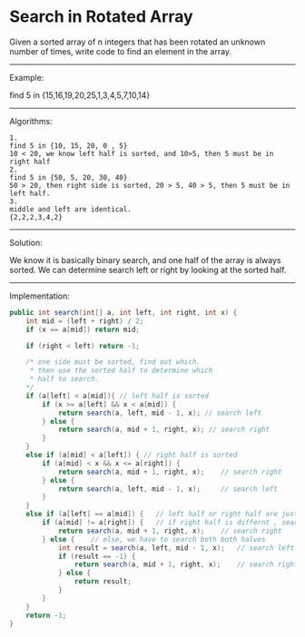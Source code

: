 # Search in Rotated Array

Given a sorted array of n integers that has been rotated an unknown number of times, write code to find an element in the array.

---

Example:

find 5 in {15,16,19,20,25,1,3,4,5,7,10,14}

---

Algorithms:

```
1. 
find 5 in {10, 15, 20, 0 , 5}
10 < 20, we know left half is sorted, and 10>5, then 5 must be in right half
2.
find 5 in {50, 5, 20, 30, 40}
50 > 20, then right side is sorted, 20 > 5, 40 > 5, then 5 must be in left half.
3. 
middle and left are identical.
{2,2,2,3,4,2}
```

---

Solution:

We know it is basically binary search, and one half of the array is always sorted. We can determine search left or right by looking at the sorted half.

---

Implementation:

```java
public int search(int[] a, int left, int right, int x) {
    int mid = (left + right) / 2;
    if (x == a[mid]) return mid;

    if (right < left) return -1;

    /* one side must be sorted, find out which.
     * then use the sorted half to determine which
     * half to search.
    */
    if (a[left] < a[mid]){ // left half is sorted
        if (x >= a[left] && x < a[mid]) {
            return search(a, left, mid - 1, x); // search left
        } else {
            return search(a, mid + 1, right, x); // search right
        }
    } 
    else if (a[mid] < a[left]) { // right half is sorted
        if (a[mid] < x && x <= a[right]) {
            return search(a, mid + 1, right, x);    // search right
        } else {
            return search(a, left, mid - 1, x);     // search left
        }
    }
    else if (a[left] == a[mid]) {   // left half or right half are just repeats
        if (a[mid] != a[right]) {   // if right half is differnt , search it
            return search(a, mid + 1, right, x);    // search right
        } else {    // else, we have to search both both halves
            int result = search(a, left, mid - 1, x);   // search left
            if (result == -1) {
                return search(a, mid + 1, right, x);    // search right
            } else {
                return result;
            }
        }
    }
    return -1;
}
```